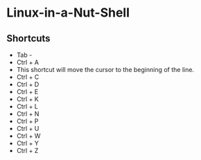 # Linux-in-a-Nut-Shell
## Shortcuts
- Tab -
- Ctrl + A
-   This shortcut will move the cursor to the beginning of the line.
- Ctrl + C
- Ctrl + D
- Ctrl + E
- Ctrl + K
- Ctrl + L
- Ctrl + N
- Ctrl + P
- Ctrl + U
- Ctrl + W
- Ctrl + Y
- Ctrl + Z
